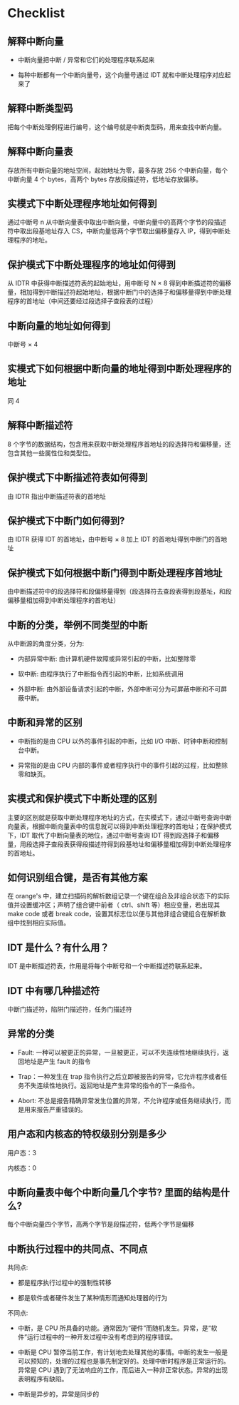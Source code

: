 # Checklist

##  解释中断向量

- 中断向量把中断 / 异常和它们的处理程序联系起来

- 每种中断都有一个中断向量号，这个向量号通过 IDT 就和中断处理程序对应起来了

##  解释中断类型码

把每个中断处理例程进行编号，这个编号就是中断类型码，用来查找中断向量。

##  解释中断向量表

存放所有中断向量的地址空间，起始地址为零，最多存放 256 个中断向量，每个中断向量 4 个 bytes，高两个 bytes 存放段描述符，低地址存放偏移。

##  实模式下中断处理程序地址如何得到

通过中断号 n 从中断向量表中取出中断向量，中断向量中的高两个字节的段描述符中取出段基地址存入 CS，中断向量低两个字节取出偏移量存入 IP，得到中断处理程序的地址。

##  保护模式下中断处理程序的地址如何得到

从 IDTR 中获得中断描述符表的起始地址，用中断号 N $\times$ 8 得到中断描述符的偏移量，相加得到中断描述符起始地址，根据中断门中的选择子和偏移量得到中断处理程序的首地址（中间还要经过段选择子查段表的过程）

##  中断向量的地址如何得到

中断号 $\times$ 4

## 实模式下如何根据中断向量的地址得到中断处理程序的地址

同 4

##  解释中断描述符

8 个字节的数据结构，包含用来获取中断处理程序首地址的段选择符和偏移量，还包含其他一些属性位和类型位。

## 保护模式下中断描述符表如何得到

由 IDTR 指出中断描述符表的首地址

##  保护模式下中断门如何得到?

由 IDTR 获得 IDT 的首地址，由中断号 $\times$ 8 加上 IDT 的首地址得到中断门的首地址

##  保护模式下如何根据中断门得到中断处理程序首地址

由中断描述符中的段选择符和段偏移量得到（段选择符去查段表得到段基址，和段偏移量相加得到中断处理程序的首地址）

##  中断的分类，举例不同类型的中断

从中断源的角度分类，分为:

- 内部异常中断: 由计算机硬件故障或异常引起的中断，比如整除零

- 软中断: 由程序执行了中断指令而引起的中断，比如系统调用

- 外部中断: 由外部设备请求引起的中断，外部中断可分为可屏蔽中断和不可屏蔽中断。

## 中断和异常的区别

- 中断指的是由 CPU 以外的事件引起的中断，比如 I/O 中断、时钟中断和控制台中断。

- 异常指的是由 CPU 内部的事件或者程序执行中的事件引起的过程，比如整除零和缺页。

##  实模式和保护模式下中断处理的区别

主要的区别就是获取中断处理程序地址的方式，在实模式下，通过中断号查询中断向量表，根据中断向量表中的信息就可以得到中断处理程序的首地址；在保护模式下，IDT 取代了中断向量表的地位，通过中断号查询 IDT 得到段选择子和偏移量，用段选择子查段表获得段描述符得到段基地址和偏移量相加得到中断处理程序的首地址。

##  如何识别组合键，是否有其他方案

在 orange's 中，建⽴扫描码的解析数组记录⼀个键在组合及⾮组合状态下的实际值并设置缓冲区；声明了组合键中前者（ ctrl、shift 等）相应变量，若出现其 make code 或者 break code，设置其标志位以便与其他⾮组合键组合在解析数组中找到相应实际值。

## IDT 是什么？有什么用？

IDT 是中断描述符表，作用是将每个中断号和一个中断描述符联系起来。

##  IDT 中有哪几种描述符

中断门描述符，陷阱门描述符，任务门描述符

##  异常的分类

- Fault: 一种可以被更正的异常，一旦被更正，可以不失连续性地继续执行，返回地址是产生 fault 的指令

- Trap：一种发生在 trap 指令执行之后立即被报告的异常，它允许程序或者任务不失连续性地执行。返回地址是产生异常的指令的下一条指令。

- Abort: 不总是报告精确异常发⽣位置的异常，不允许程序或任务继续执⾏，⽽是⽤来报告严重错误的。

## 用户态和内核态的特权级别分别是多少

用户态：3

内核态：0

##  中断向量表中每个中断向量几个字节? 里面的结构是什么?

每个中断向量四个字节，高两个字节是段描述符，低两个字节是偏移

##  中断执行过程中的共同点、不同点

共同点: 

- 都是程序执行过程中的强制性转移

- 都是软件或者硬件发⽣了某种情形⽽通知处理器的⾏为

不同点:

- 中断，是 CPU 所具备的功能。通常因为“硬件”⽽随机发⽣。异常，是“软件”运⾏过程中的⼀种开发过程中没有考虑到的程序错误。

- 中断是 CPU 暂停当前⼯作，有计划地去处理其他的事情。中断的发⽣⼀般是可以预知的，处理的过程也是事先制定好的。处理中断时程序是正常运⾏的。异常是 CPU 遇到了⽆法响应的⼯作，⽽后进⼊⼀种⾮正常状态。异常的出现表明程序有缺陷。

- 中断是异步的，异常是同步的